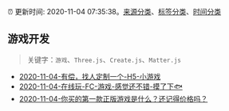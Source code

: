 :alarm_clock: 更新时间: 2020-11-04 07:35:38。[来源分类](../README.md)、[标签分类](../TAGS.md)、[时间分类](../TIMELINE.md)

## 游戏开发


> 关键字：`游戏`、`Three.js`、`Create.js`、`Matter.js`



- [2020-11-04-有偿，找人定制一个-H5-小游戏](https://www.v2ex.com/t/721749) 
- [2020-11-04-在线玩-FC-游戏-感觉还不错-摸了下🐟](https://www.v2ex.com/t/721735) 
- [2020-11-04-你买的第一款正版游戏是什么？还记得价格吗？](https://www.v2ex.com/t/721728) 